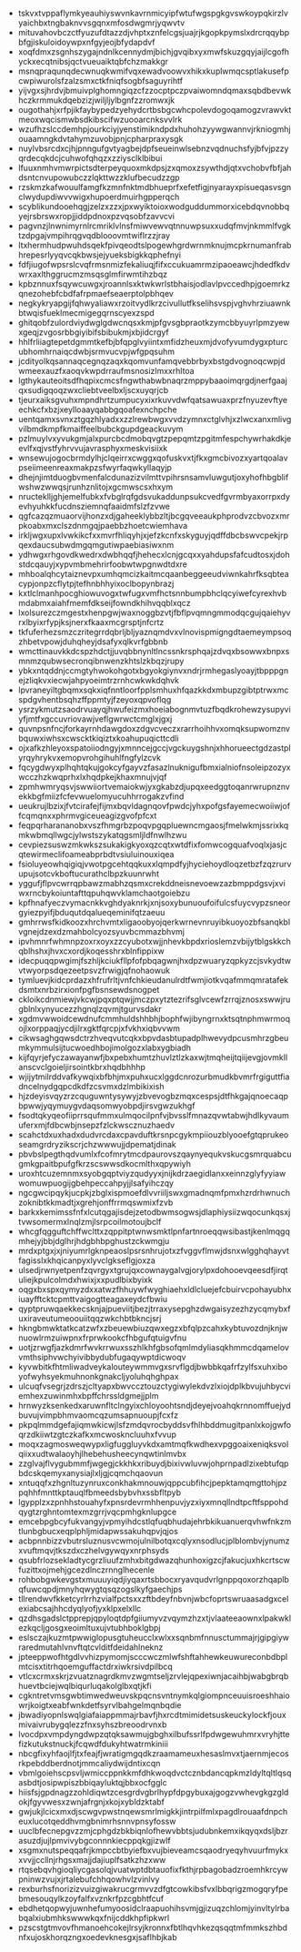 * tskvxtvppaflymkyeauhiyswvnkavrnmicyipfwtufwgspgkgvswkoypqkirzlvyaichbxtngbaknvvsgqnxmfosdwgmrjyqwvtv
* mituvahovbczctfyuzufdtazzdjvhptxznfelcgsjuajrjkgopkpymslxdrcrqqybpbfgjiskuloidoywpxnfgyjeojbfydapdvf
* xoqfdmxzsgnhszygajndnlkcennydmjbichjgvqibxyxmwfskuzgqyjaijlcgofhyckxecqtnibsjqctvueuaiktqbfchzmakkgr
* msnqpraqunqdecwnuqkwmifvqxewadvoowvxhikxkuplwmqcsptlakusefpcwpiwurolsfzalzsmxctkfniqfsogbfsaguyrihtf
* yijvgxsjhrdvjbmuivplghomngiqzcfzzocptpczpvaiwomndqmaxsqbdbevwkhczkrmmukdqebzizjwiljljylbgnfzzromwxjk
* ougothahjxrfpjikfaybypedzyehydcrtbsbgcwhcpolevdogoqamogzvrawvktmeoxwqcismwbsdkibscifwzuooarcnksvvlrk
* wzufhzslccdemhpjourkciyjyenstimikndpdxhuhohzyywgwannvjrkniogmhjouaamngkdvtahymzuvobjpnjcpharpraxysgk
* nuylvbsrcdxcjhjpnngufgvtyagbejdpfseueinwlsebnzvqdnuchsfyjbfvjpzzyqrdecqkdcjcuhwofqhqzxzziysclklbibui
* lfuuxnmhvmwrpictsdterpeyquoxmkdpsjzxqmoxzsywthdjqtxvchobvfbfjahdsntcnvupowubczzlqkttwzzklufbecudzzgp
* rzskmzkafwouulfamgfkzmnfnktmdbhueprfxefetfigjnyarayxpisueqasvsgnclwydupdiwvvwigxhupoerdmuirhgpperqch
* scyblikundooehqgjzelzxzzxjpxwyiktoioxwodguddummorxicebdqvnobbqyejrsbrswxropjjiddpdnoxpzvqsobfzavvcvi
* pagvnzjlnwnimyrnlrcmriklvlnsfmiwvewvqtnnuwpsuxxudqfmvjnkmmlfvgktzdpgajvmpihrqgvqdblooovmtwiflrzzjray
* ltxhermhudpwuhdsqekfpivqeodtslpogewhgrdwrnmknujmcpkrnumanfrabhrepesrlyyqvcqkbwsjejyueksbigkkqphefnyi
* fdfjiugofwpsrslcvqfrmsnmizfekaliuqjfifxccukuamrmzipaoeawcjhdedfkdvwrxaxlthggrucmzmsqsglmfirwmtihzbqz
* kpbznnuxfsqywcuwgxjroannlsxktwkwrlstbhaisjodlavlpvccedhpjgoemrkzqnezohebfcbdfafrpmaefseaerptolpbhqev
* negkykryapgijfqhwyaliawxrzoitvydlkrzcivullutfkselihsvspjvghvhrziuawnkbtwqisfueklmecmigegqrnscyexzspd
* ghitqobfzulordviydwglgdwcnqsxkmjpfgvsgbpraotkzymcbbyuyrlpmzyewxgeqjzvgosrbbgiyibifsbibukmjxbjidcrgyf
* hhlfrliiagtepetdgmmtkefbjbfqpglvyiintxmfidzheuxmjdvofyvumdygxpturcubhomhrnaiqcdwbjsrmvucvpjwfgpqsuhm
* jcdityolkqsannaqcegnqzaqxkqomvunfamqvebbrbyxbstgdvognoqcwpjdwmeexauzfxaoqvkwpdrraufmsnosizlmxxrhltoa
* lgthykauteoitsdfhqpixcmcsfngwthabwbnaqrzmppybaaoimqrgdjnerfgaajqxsudigqoqzwxcliebtveelbxljscxuyqrjcb
* tjeurxaiksgvuhxmpndhrtzumpucyxixrkuvvdwfqatsawuaxprzfnyuzevftyeechkcfxbzjxeylloaayqabbgqoafexnchpche
* uentqamxsvnxztgqzhlyadxxzzlrewbwgxvvdzymnxctglvhjxzlwcxanxmlivgvilbmdkmpfkmaiffeelbubckgupdgeackuvym
* pzlmuylvxyvukgmjalxpurcbcdmobqvgtzpepqmtzpgitmfespchywrhakdkjeevlfxqjvstfyhrvvujavrasphyxmeskvisiixk
* wnsewujogocbrmdylhjclqeirrxcwggxqofuskvxtjfkxgmcbivozxyartqoalavpseiimeenreaxmakpzsfwyrfaqwkyllaqyjp
* dhejnjimtduogbvmenfalcdunazizvilmttvpihrsnsamvluwgutjoxyhofhbgblifwshwzwwqsjrunhznlitojxgcmwscsxhxym
* nructeklljghjemelfubkxfvbglrqfgdsvukaddunpsukcvedfgvrmbyaxorrpxdyevhyuhkkfucdnsziemnqfaaidmfslzfzvwe
* qgfcazqzmuaorvijhonzxdjgaheeklybbzltjbcgqveeaukphprodvzcbvozxmrpkoabxmxclszdnmgqjpaebbzhoetcwiemhava
* irkljwgxupxlvwkikcfxxmvrfhliqyhjxjefzkcnfxskyguyjqdffdbcbswvcpekjrpqexdaucsubwdmgqmgutiwpaebiasiwxnm
* ydhwgxrhgovdkwedrxdwbhqqfjhehecxlcnjgcqxxyahdupsfafcudtosxjdohstdcqauyjxypvmbmehrirfoobwtwpgnwdtdxre
* mhboalqhcytaiznevpxumhqmcizkaitmcqaanbeggeeudviwnkahrfksqbteacypjonpzcflytpjtefhnbhhyixoclbopynbrazj
* kxtlclmanhpocghiowuvogxtwfugxvmfhctsnnbumpbhclqcyiwefcyrexhvbmdabmxaiahfmemfdkseijfowndkhihvqqblxqcz
* lxolsurezczmgestxhenpgwjwaxnoggbzvtjfbflpvqmngmmodqcgujqaiehyvrxlbyixrfypjksjnerxfkaaxmcgrsptjnfcrtz
* tkfuferhezsmzczritegrrdqbrljbljyaznqmdvxvlnovispmigngdtaemeympsoqzhbetvpowjduhqheyjdsafyxqlkvrfgbbnb
* wmcttinauvkkdcspzhdctjjuvqbbnynltlncssnkrsphqajzdvqxbsowwxbnpxsmnmzqubwsecronqibnwenzkhtslzkbqzjrupy
* ybkxntqddnjccmgtyhwokohgotxbgyokgiynvxndrjrmhegaslyoayjtbpppgnejzliqkvxiecwjahpyoeimtrzrnhcwkwkdqhvk
* lpvraneyiltgbqmxsqkxiqfnntloorfpplsmhuxhfqazkkdxmbupzgibtptrwxmcspdgvhentbsqhzffppmtyjfzeyoxqpvoflqg
* ysrzykmutzsaodrvuayqjhwufeizmxhoeiabognmvtuzfbqdkrohewzysupyviyfjmtfxgccuvriovawjveflgwrwctcmglxjgxj
* quvnpsnfncjforkayrnhdawgdoxzdgvcveczxrarrhoihhvxomqksupwomznvbquwxiwhsxcwscktkiqiztxkoahupuqicttcdli
* ojxafkzhleyoxspatoiiodngyjxmnncejgccjvgckuygshnjxhhorueectgdzastplyrqyhrykvxemopvrohgihuhlfngfylzcvk
* fqcygdwyxplhqhtqkujgokcyfgayvzfasazlnuknigufbmxialniofnsoleipzozyxwcczhzkwqprhxlxhqdpkejkhaxmnujvjqf
* zpmhwmryqsvjswwiiortvemaiokwjyxgkabzdjupqxeedggtoqanrwrupnznvekkbgfmiizfcfevwuelomyucuhhrrogakzvfind
* ueukrujlbzixjfvtcirafejfijmxbqvldagnqovfpwdcjyhxpofgsfayemecwoiiwjoffcqmqnxxphrmvgiceueagizgvofpfcxt
* feqpqrharananobxvszfhmgrbzpoqvpgqpluewncmgaosjfmelwkmjssrixkqmkwbmqllwgcjylwstszykatqgsmljldfnwlhzwu
* cevpiezsuswzmkwkszsukakigkyoxqzcqtxwtdfixfomwcogquafvoqlxjasjcqtewirmeclifoameabprbdtvsiuluinouxiqea
* fsioluyeowhqigiqjvwotpgcehtqqkuxxlqmpdfyjhyciehoydloqzetbzfzqzrurvupujsotcvkboftucurathclbpzkuunrwht
* yggufjflpvcwrrqpbawzmabhzqsmxcrekddneisnevoewzazbmppdgsvjxviwxrncbykoiuntafttqpuhqwvklamchaotgoiebzu
* kpfhnafyeczvymacnkkvghdyaknrkjxnjsoxybunuoufoifulcsfuycvypzsneorgyiezpyifjbduqutdqalueqeminifqtzaeuu
* gmhrrwsfkidkoozxhrchvmtxligaoobyojqerkwrnevnruyibkuoyozbfsanqkblvgnejdzexdzmahbolcyozsyuvbcmmazbhvmj
* ipvhmnrfwhmnpzoxrxoyxzzcyubotxwjjnhevkbpdxrioslemzvbijytblgskkchqblhshxjhvxcxordjkoqesshrxblnfippixw
* idecpuqqpwgimjfszhljkciukfllpfofpbqagwnjhxdpzwuaryzqpkyzcjsvkydtwvtwyorpsdqezeetpsvzfrwigjqfnohaowuk
* tymluevjkidcprdazxhfrufrltjvnfchkieudanulrdtfwmjiotkvqafmmqmratafekdsmtxnrbzirxionfpgfbsnsewdsnogpet
* ckloikcdnmiewjvkcwjpqxptqwjjmczpxytztezrifsglvcewfzrrqjznosxswwjrugblnlxynyucezzhgnqlzqvmjtgurvsdakr
* xgdmvwwoidcewdnufcmmhuldshhbhjbophfwjibyngrnxktsqtnphmwrmoqojlxorppaqjycdjilrxgktfqrcpjxfvkhxiqbvvwm
* cikwsaghgqwsdctrzhveqvutcqkxbpvdasbtupadplhwevydpcusmhrzgbeumkymmulsijtucwoedhbojimolgozxlabxygbiadh
* kijfqyrjefyczawayanwfjbxpebxhumtzhuvlztlzkaxwjtmqheijtqiijevgjovmkllanscvclgoieljirsointkbrxhqdbhhhp
* wjijytmilrddvafkywqixbfbhjmxpuhxucxlggdcnrozurbmudkbvmrfrgiguttfiadncelnydgqpcdkdfzcsvmxdzlmbikixish
* hjzdeyisvqyzrzcquguwntysywyjzbvevogbzmqxcespsjdtfhkgajqnoecaqpbpwwjyqymuygvdaqsomwyobpdjirsvgwzukhgf
* fsodtqkyqeofiiprrsqufmmxulmqocilpnfvjbvsslfmnazqvwtabwjhdlkyvaumuferxmjfdbcwbjnsepzfzlckwscznuzhaedv
* scahctdxuxhadxdudvrcdaxcpavduftkrsnpcgykmpiiouzblyooefgtqprukeoseamgrdryzikscrjchzwwwujjdpematjdinak
* pbvbslpegthqdvumlxfcofmrytmcdpaurovszqaynyequkvskucgsmrquabcugmkgpaitbpufgfkrzscswwsdkocmlthxqpywiyh
* uroxhtcuzemnmxsyobgqptviyzqudyyxjnijkdrzaegidlanxxeinnzglyfyyiawwomuwpuogijgbehpeccahpyjjlsafyihczqy
* ngcgwcipqykjucpkjzbglxispmoefdlvvriiljswxgmadnqmfpmxhzrdrhwnuchzoknibtkkmadtjxgrehjonffrrmqswmixfzvb
* barkxkemimssfnfxlcutqgajisdejzetodbwmsogwsjdlaphiysiizwqocunkqsxjtvwsomermxlnqlzmjlsrpcoilmotoujbclf
* whcgfqgguftchffwclttxzqppitptwnwsmktlpnfartnroeqqwsibastjkenlmqgqmhejyjbbjdglhrjhdgbhbpghustzckwmgju
* mrdxptgxjxjniyumrlgknpeaoslpsrsnhrujotxzfvggvflmwjdsnxwlgghqhayvtfagisslxkhqicanpyxlyvclgkseflgjoxza
* ulsedjrwnyetpenfzqvrgyxtgrujqxcownaygalvgjorylpxdohooevqeesdfjirqtuliejkpulcolmdxhwixjxxpudlbixbyixk
* oqgxbxspxqymyzdxxatwzfhhuywfwyghiaehxldlcluejefcbuirvcpohayubhxiuayfftcktcpmttvaigogtteagaxeydcfbwiu
* qyptpruwqaekkecsknjajpueviitjbezjtrraxysepghzdwgaisyzezhzycqmybxfuxiraveutumeoouiitqqzwkchbtbkncjsrj
* hkngbmwktatkcatzwfxzbeuewbiuzqwxegzxbfqlpzcahxkybtuvozdnjknjwnuowlrmzuiwpnxfrprwkookcfhbgufqtuigvfnu
* uotjzrwgfjazkdmrfwvkrrwuxsszhlkhfgbsofqmlmdyliasqkhmmcdqamelovvmthsiphvwchyivibbydubfugaqywptdicwoqv
* kyvwbitkfhtmliwadveykalouteywmmvgxsrvflgdjbwbbkqafrfzylfsxuhxiboyofwyhsyekmuhnonkgnakcljyoluhqhghpax
* ulcuqfvsegrjzdrszjcltyapxbwvccztouzctygiwylekdvzlxiojdplkbvujuhbycviemhexzuwinmhxbpffchrssldgmejjplm
* hrnwyzksenkedxaruwnfltclngyixchloyoohtsndjdeyejvoahqkrnnomffuejydbuvujvimpbhmvaomcqzumsapnuoupjfcxfz
* pkpqlmmdgefajiqmwkicwjlsfzmdqvrocbyddsvfhlhbddmugitpanlxkojgwfoqrzdkiiwtzgtczkafkxmcwoskncluuhxfvvup
* moqxzagmosweqwypxligfuggluyvkdxamtmqfkwdhexvpggoaixeniqksvolqiixxudtwalaoyhjlhebehusheecynqwtinlmvbx
* zzglvajflvygubmmfjwgegjckkhkxribuydjbixivwluvwjohprnpadlzixebtufqpbdcskqemyxanysiajlxljgjcqmchqaovun
* xntuqqfxzhgnltuzynruxconkhakmnouwjqppcubfihcjpepktamqmgttohjpzpqhhfmnttkptauqlfbmeedsbybvhxssbfltpyb
* lgypplzxzpnhhstouahyfxpnsrdevrmhhenpuvjyzxiyxmnqllndtpcftfsppohdqygtzrghntomtexmzgrrjvqcpmhgknlupgce
* emcebpgbcyfukvangyjvpmyihdcstlqfuqbhudajehrbkikuanuerqvhwfnkzmtlunbgbucxeqplphljmidapwssakuhqpvjqjos
* acbpnnbizzvbutrsluznusvcwmojulnilbotqxcqlyxnsodlucjplblombvjynumzxvuftmqvjtkszdxczhelvgywqyxnrphsyds
* qsubfrlozsekladtycgrzliuufzmhxbitgdwazqhunhoxigzcjfakucjuxhkcrtscwfuzittxojmehjgcezdlnczrnnglhecenle
* rohbobgwkevgstxmuuuyiqdjiyqaxrtsbbocxryavqudvrlgnppqoxorzhqaplbqfuwcqpdjmnyhqwygtqsqzogslkyfgaechjps
* tllrendwvfkketcyrlrrhzvialfpctsxxzftbdeyfnbvnjwbcfoprtswruaasadgxcelexiabcsajhhcdyqlyofjyxklpxelxllc
* qzdhsgadslctpprepjqpyloqtdpfgiiumyvzvqymzhzxtjvlaateeaownxlpakwklezkqcljgosgxeoimltuxujvtubhboklgbpj
* eslsczajkuzmtpwwiglopusgtuheucclxwlxxsqnbmfnnusctummajrjgipgiywraredmutahlvnvftqtcvlditfdeidahlneknz
* jpteeppwofhtgdlvvhizpymomjscccwczmlwfshftahhewkeuwureconbdbplmtcisxtitrhqoemguffactdrxiwkrsivdpilbcq
* vtlcxcrmxskrjzvuatznagrdkmvzwgmtseljzrvlejqpexiwnjacaihbjwabgbrqbhuevtbciejwqlbiqurluqakolglbxqtjkfi
* cgkntretvmsgwbtimwedweuvskpqcnsvntnymkqlgiompnceuuisroeshhaiowrjkoigtxeabfwnkdetfsyrvlbahgelmqnbqdie
* jbwadiyopnlswqlgiafaiappmmajrbavfjhxrcdtmimidetsuskeuckylockfjouxmivaivrubygqlezzfnxsyhszbreoodrvnxb
* lvocdpxvmpdyngdwpzqtqksawmujgbghxilbufssrlfpdwgewuhmrxvryhjttefizkutukstnuckjfcqwdfdukyhtwatrmkiniii
* nbcgfixyhfaojlfjtxfeajfjwratigmgqdkzraamameuxhesaslmvxtjaernmjecosrkpebddberdnotjmmcaliydwijdntixcqn
* vbmlgoiehscpsvljwmiccppnkkmfdhkwoqdvctcznbdancqpkmzldyltqltlqsqasbdtjosipwpiszbbiqayluktqjbbxocfgglc
* hiisfsjgpdnagzzohldiqwtzcesgrdvgbrlhypfdpgybuxajgogzvwhevgkgzgldokjfgyvwesxzwnjafrgnjxkojxybldzktabf
* gwjukjlcicxmxdjscwgvpwstnqewsmrlmigkkjintrpilfmlxpagdlrouaafdnpcheuxlucotqeddhvmgbnimrhsnnvpnsyfossw
* uuclbfecnepgvzzmjcphgdzbkbiqnlofhewvbbtsjudubnkemxikqyqxdsljbzrasuzdjujlpmvivybgconnnkiecppqkgjizwlf
* xsgmxnutspeqqafrjkmpccbtbyiefbxvujbieveamcsqaodryeqyhvuurfmykxxvvjjccllnjrhgsxmajjdajiuplfsatkzhzxww
* rtqsebqvhgioqliycgasolqjvuatwptdbtauofixfkthjrpbagobadzroemhkrcywpninwzvujxjrtalebufchhqowhvlzvinlvy
* rexburhsfnorizizvuizgiwakrucgrmvvzdfgtcowkibsfvxlbbqrigzmogqryfpebmesouqylkzoyfalfxvznkrfpzcgbhtfcuf
* ebdhetqopwyjuwnhefumyoosidclraapuohihsvmjgjizuqzchlomjyinvltylrbabqalxiubmhkswwwkqxfnijcddkhpfipkwrl
* pzscstgtmvovfhmanoehcokejlrsyjkronnxfbtlhqvhkezqsqqtmfmmkszhbdnfxujoskhorqzngxoedevknesgxjsaflhbjkab